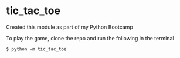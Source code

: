 # tic_tac_toe

Created this module as part of my Python Bootcamp

To play the game, clone the repo and run the following in the terminal

```
$ python -m tic_tac_toe
```